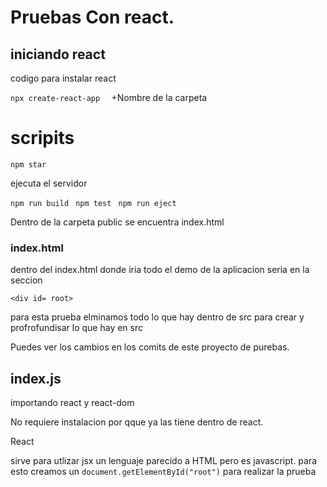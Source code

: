 # Pruebas Con react.

## iniciando react
<p> codigo  para instalar react

``npx create-react-app  `` +Nombre de la carpeta  

# scripits

``npm star ``
<p> ejecuta  el servidor 

``npm run build ``
``npm test ``
``npm run eject ``



<p> Dentro de la carpeta public se encuentra index.html

### index.html

<p>dentro del index.html  donde iria todo el demo de la aplicacion seria en la seccion 

``<div id= root> ``

<p> para esta prueba elminamos todo lo que hay dentro de src para crear y profrofundisar lo que hay en src
<p> Puedes ver los cambios en los comits de este proyecto de purebas. 


## index.js

importando react y react-dom

No requiere instalacion por qque ya las tiene dentro de react.

React

sirve para  utlizar jsx un lenguaje parecido a HTML pero es javascript.
para esto creamos un ``document.getElementById("root")`` para realizar la prueba 

